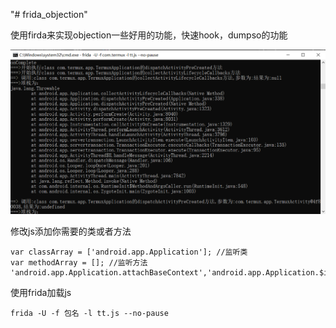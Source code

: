 "# frida_objection" 

使用firda来实现objection一些好用的功能，快速hook，dumpso的功能

<img src="https://github.com/LFleeWC/frida_objection/blob/main/img/1.png" width="700"/>

修改js添加你需要的类或者方法

```
var classArray = ['android.app.Application']; //监听类 
var methodArray = []; //监听方法 'android.app.Application.attachBaseContext','android.app.Application.$init'
```

使用frida加载js
```
frida -U -f 包名 -l tt.js --no-pause
```
